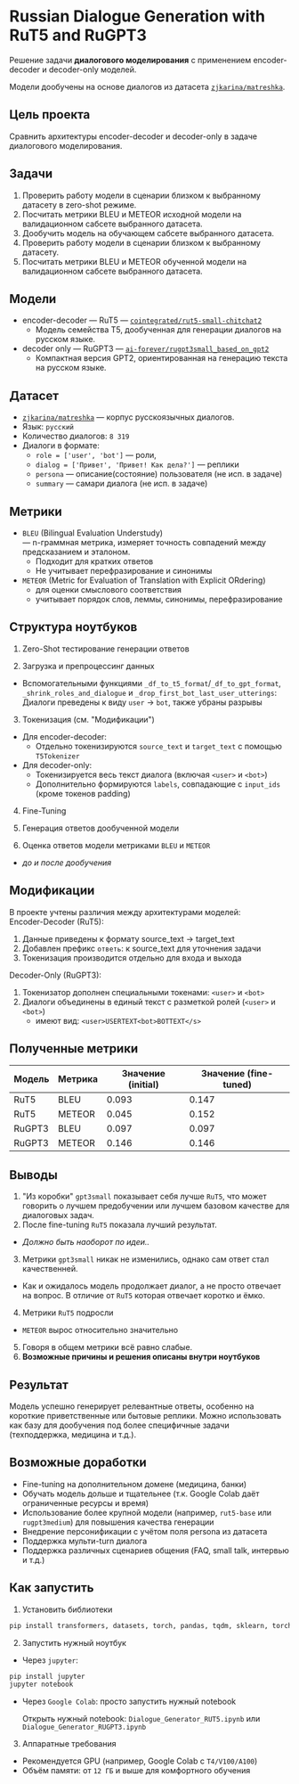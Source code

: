 # Russian Dialogue Generation with RuT5 and RuGPT3

Решение задачи **диалогового моделирования** с применением encoder-decoder и decoder-only моделей.

Модели дообучены на основе диалогов из датасета [`zjkarina/matreshka`](https://huggingface.co/datasets/zjkarina/matreshka).

## Цель проекта

Сравнить архитектуры encoder-decoder и decoder-only в задаче диалогового моделирования.

## Задачи

1. Проверить работу модели в сценарии близком к выбранному датасету в zero-shot режиме.
2. Посчитать метрики BLEU и METEOR исходной модели на валидационном сабсете выбранного датасета.
3. Дообучить модель на обучающем сабсете выбранного датасета.
4. Проверить работу модели в сценарии близком к выбранному датасету.
5. Посчитать метрики BLEU и METEOR обученной модели на валидационном сабсете выбранного датасета.

## Модели

- encoder-decoder — RuT5 — [`cointegrated/rut5-small-chitchat2`](https://huggingface.co/cointegrated/rut5-small-chitchat2)
  - Модель семейства T5, дообученная для генерации диалогов на русском языке.
- decoder only — RuGPT3 — [`ai-forever/rugpt3small_based_on_gpt2`](https://huggingface.co/ai-forever/rugpt3small_based_on_gpt2)
  - Компактная версия GPT2, ориентированная на генерацию текста на русском языке.

## Датасет

- [`zjkarina/matreshka`](https://huggingface.co/datasets/zjkarina/matreshka) — корпус русскоязычных диалогов.
- Язык: `русский`
- Количество диалогов: `8 319`
- Диалоги в формате:
  - `role = ['user', 'bot']` — роли,
  - `dialog = ['Привет', 'Привет! Как дела?']` — реплики
  - `persona` — описание(состояние) пользователя (не исп. в задаче)
  - `summary` — самари диалога (не исп. в задаче)

## Метрики
- `BLEU` (Bilingual Evaluation Understudy)<br>— n-граммная метрика, измеряет точность совпадений между предсказанием и эталоном.
    - Подходит для кратких ответов
    - Не учитывает перефразирование и синонимы
- `METEOR` (Metric for Evaluation of Translation with Explicit ORdering)
    - для оценки смыслового соответствия
    - учитывает порядок слов, леммы, синонимы, перефразирование

## Структура ноутбуков

1. Zero-Shot тестирование генерации ответов

2. Загрузка и препроцессинг данных
- Вспомогательными функциями `_df_to_t5_format`/``_df_to_gpt_format``, `_shrink_roles_and_dialogue` и `_drop_first_bot_last_user_utterings`:<br>Диалоги преведены к виду `user` → `bot`, также убраны разрывы
   
3. Токенизация (см. "Модификации")
- Для encoder-decoder:
  - Отдельно токенизируются `source_text` и `target_text` с помощью `T5Tokenizer`
- Для decoder-only:
  - Токенизируется весь текст диалога (включая `<user>` и `<bot>`)
  - Дополнительно формируются `labels`, совпадающие с `input_ids` (кроме токенов padding)
   
4. Fine-Tuning

5. Генерация ответов дообученной модели

5. Оценка ответов модели метриками `BLEU` и `METEOR`
- *до и после дообучения*

## Модификации

В проекте учтены различия между архитектурами моделей:<br>
Encoder-Decoder (RuT5):
1. Данные приведены к формату source_text → target_text
2. Добавлен префикс `ответь`: к source_text для уточнения задачи
3. Токенизация производится отдельно для входа и выхода

Decoder-Only (RuGPT3):
1. Токенизатор дополнен специальными токенами: `<user>` и `<bot>`
2. Диалоги объединены в единый текст с разметкой ролей (`<user>` и `<bot>`)
    - имеют вид: `<user>USERTEXT<bot>BOTTEXT</s>`

## Полученные метрики

|Модель|Метрика|Значение (initial)|Значение (fine-tuned)|
|------|-------|------------------|---------------------|
|RuT5|BLEU|0.093|0.147|
|RuT5|METEOR|0.045|0.152|
|RuGPT3|BLEU|0.097|0.097|
|RuGPT3|METEOR|0.146|0.146|

## Выводы

1. "Из коробки" `gpt3small` показывает себя лучше `RuT5`, что может говорить о лучшем предобучении или лучшем базовом качестве для диалоговых задач.
2. После fine-tuning `RuT5` показала лучший результат.
- *Должно быть наоборот по идеи..*
3. Метрики `gpt3small` никак не изменились, однако сам ответ стал качественней.
- Как и ожидалось модель продолжает диалог, а не просто отвечает на вопрос. В отличие от `RuT5` которая отвечает коротко и ёмко.
4. Метрики `RuT5` подросли
- `METEOR` вырос относительно значительно
5. Говоря в общем метрики всё равно слабые.
6. **Возможные причины и решения описаны внутри ноутбуков**

## Результат

Модель успешно генерирует релевантные ответы, особенно на короткие приветственные или бытовые реплики. Можно использовать как базу для дообучения под более специфичные задачи (техподдержка, медицина и т.д.).

## Возможные доработки

- Fine-tuning на дополнительном домене (медицина, банки)
- Обучать модель дольше и тщательнее (т.к. Google Colab даёт ограниченные ресурсы и время)
- Использование более крупной модели (например, `rut5-base` или `rugpt3medium`) для повышения качества генерации
- Внедрение персонификации с учётом поля persona из датасета
- Поддержка мульти-turn диалога
- Поддержка различных сценариев общения (FAQ, small talk, интервью и т.д.)

## Как запустить
1. Установить библиотеки
```bash
pip install transformers, datasets, torch, pandas, tqdm, sklearn, torchmetrics, re, evaluate
```

2. Запустить нужный ноутбук
- Через `jupyter`:<br>
```bash
pip install jupyter
jupyter notebook
```
- Через `Google Colab`: просто запустить нужный notebook

    Открыть нужный notebook: `Dialogue_Generator_RUT5.ipynb` или `Dialogue_Generator_RUGPT3.ipynb`
3. Аппаратные требования
- Рекомендуется GPU (например, Google Colab с `T4/V100/A100`)
- Объём памяти: от `12 ГБ` и выше для комфортного обучения